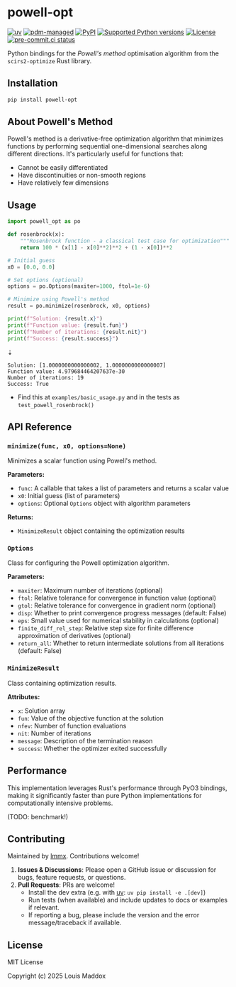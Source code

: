 # powell-opt

[![uv](https://img.shields.io/endpoint?url=https://raw.githubusercontent.com/astral-sh/uv/main/assets/badge/v0.json)](https://github.com/astral-sh/uv)
[![pdm-managed](https://img.shields.io/badge/pdm-managed-blueviolet)](https://pdm.fming.dev)
[![PyPI](https://img.shields.io/pypi/v/powell-opt.svg)](https://pypi.org/project/powell-opt)
[![Supported Python versions](https://img.shields.io/pypi/pyversions/powell-opt.svg)](https://pypi.org/project/powell-opt)
[![License](https://img.shields.io/pypi/l/powell-opt.svg)](https://pypi.python.org/pypi/powell-opt)
[![pre-commit.ci status](https://results.pre-commit.ci/badge/github/lmmx/powell-opt/master.svg)](https://results.pre-commit.ci/latest/github/lmmx/powell-opt/master)

Python bindings for the _Powell's method_ optimisation algorithm from the `scirs2-optimize` Rust library.

## Installation

```bash
pip install powell-opt
```

## About Powell's Method

Powell's method is a derivative-free optimization algorithm that minimizes functions by performing sequential one-dimensional searches along different directions. It's particularly useful for functions that:

- Cannot be easily differentiated
- Have discontinuities or non-smooth regions
- Have relatively few dimensions

## Usage

```python
import powell_opt as po

def rosenbrock(x):
    """Rosenbrock function - a classical test case for optimization"""
    return 100 * (x[1] - x[0]**2)**2 + (1 - x[0])**2

# Initial guess
x0 = [0.0, 0.0]

# Set options (optional)
options = po.Options(maxiter=1000, ftol=1e-6)

# Minimize using Powell's method
result = po.minimize(rosenbrock, x0, options)

print(f"Solution: {result.x}")
print(f"Function value: {result.fun}")
print(f"Number of iterations: {result.nit}")
print(f"Success: {result.success}")
```
⇣
```
Solution: [1.0000000000000002, 1.0000000000000007]
Function value: 4.979684464207637e-30
Number of iterations: 19
Success: True
```

- Find this at `examples/basic_usage.py` and in the tests as `test_powell_rosenbrock()`

## API Reference

### `minimize(func, x0, options=None)`

Minimizes a scalar function using Powell's method.

**Parameters:**
- `func`: A callable that takes a list of parameters and returns a scalar value
- `x0`: Initial guess (list of parameters)
- `options`: Optional `Options` object with algorithm parameters

**Returns:**
- `MinimizeResult` object containing the optimization results

### `Options`

Class for configuring the Powell optimization algorithm.

**Parameters:**
- `maxiter`: Maximum number of iterations (optional)
- `ftol`: Relative tolerance for convergence in function value (optional)
- `gtol`: Relative tolerance for convergence in gradient norm (optional)
- `disp`: Whether to print convergence progress messages (default: False)
- `eps`: Small value used for numerical stability in calculations (optional)
- `finite_diff_rel_step`: Relative step size for finite difference approximation of derivatives (optional)
- `return_all`: Whether to return intermediate solutions from all iterations (default: False)

### `MinimizeResult`

Class containing optimization results.

**Attributes:**
- `x`: Solution array
- `fun`: Value of the objective function at the solution
- `nfev`: Number of function evaluations
- `nit`: Number of iterations
- `message`: Description of the termination reason
- `success`: Whether the optimizer exited successfully

## Performance

This implementation leverages Rust's performance through PyO3 bindings, making it significantly faster than pure Python implementations for computationally intensive problems.

(TODO: benchmark!)

## Contributing

Maintained by [lmmx](https://github.com/lmmx). Contributions welcome!

1. **Issues & Discussions**: Please open a GitHub issue or discussion for bugs, feature requests, or questions.
2. **Pull Requests**: PRs are welcome!
   - Install the dev extra (e.g. with [uv](https://docs.astral.sh/uv/): `uv pip install -e .[dev]`)
   - Run tests (when available) and include updates to docs or examples if relevant.
   - If reporting a bug, please include the version and the error message/traceback if available.

## License

MIT License

Copyright (c) 2025 Louis Maddox
